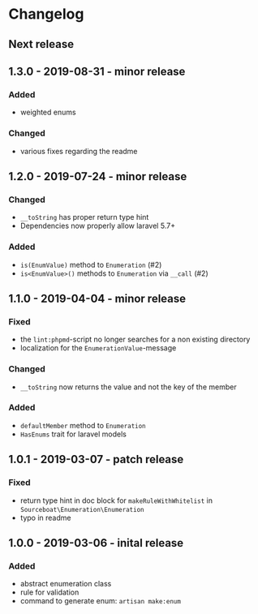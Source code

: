 # Changelog

## Next release


## 1.3.0 - 2019-08-31 - minor release

### Added
- weighted enums

### Changed
- various fixes regarding the readme


## 1.2.0 - 2019-07-24 - minor release

### Changed
- `__toString` has proper return type hint
- Dependencies now properly allow laravel 5.7+

### Added
- `is(EnumValue)` method to `Enumeration` (#2)
- `is<EnumValue>()` methods to `Enumeration` via `__call` (#2)


## 1.1.0 - 2019-04-04 - minor release

### Fixed
- the `lint:phpmd`-script no longer searches for a non existing directory
- localization for the `EnumerationValue`-message

### Changed
- `__toString` now returns the value and not the key of the member

### Added
- `defaultMember` method to `Enumeration`
- `HasEnums` trait for laravel models


## 1.0.1 - 2019-03-07 - patch release

### Fixed
- return type hint in doc block for `makeRuleWithWhitelist` in `Sourceboat\Enumeration\Enumeration`
- typo in readme


## 1.0.0 - 2019-03-06 - inital release

### Added
- abstract enumeration class
- rule for validation
- command to generate enum: `artisan make:enum`
